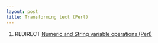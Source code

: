 ```yaml
---
layout: post 
title: Transforming text (Perl)
---
```


1.  REDIRECT [Numeric and String variable operations
    (Perl)](Numeric_and_String_variable_operations_(Perl) "wikilink")
